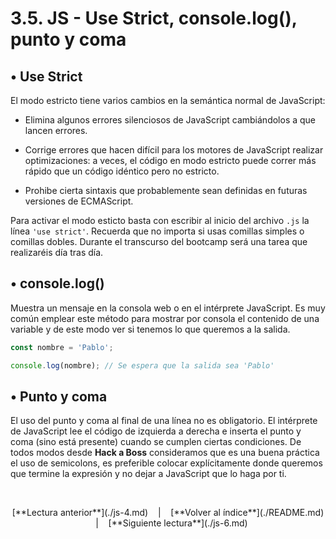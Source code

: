 # 3.5. JS - Use Strict, console.log(), punto y coma

## &#8226; Use Strict

El modo estricto tiene varios cambios en la semántica normal de JavaScript:

- Elimina algunos errores silenciosos de JavaScript cambiándolos a que lancen errores.

- Corrige errores que hacen difícil para los motores de JavaScript realizar optimizaciones: a veces, el código en modo estricto puede correr más rápido que un código idéntico pero no estricto.

- Prohibe cierta sintaxis que probablemente sean definidas en futuras versiones de ECMAScript.

Para activar el modo esticto basta con escribir al inicio del archivo `.js` la línea `'use strict'`. Recuerda que no importa si usas comillas simples o comillas dobles. Durante el transcurso del bootcamp será una tarea que realizaréis día tras día.

## &#8226; console.log()

Muestra un mensaje en la consola web o en el intérprete JavaScript. Es muy común emplear este método para mostrar por consola el contenido de una variable y de este modo ver si tenemos lo que queremos a la salida.

```javascript
const nombre = 'Pablo';

console.log(nombre); // Se espera que la salida sea 'Pablo'
```

## &#8226; Punto y coma

El uso del punto y coma al final de una línea no es obligatorio. El intérprete de JavaScript lee el código de izquierda a derecha e inserta el punto y coma (sino está presente) cuando se cumplen ciertas condiciones. De todos modos desde **Hack a Boss** consideramos que es una buena práctica el uso de semicolons, es preferible colocar explícitamente donde queremos que termine la expresión y no  dejar a JavaScript que lo haga por ti.

&nbsp;

<div align="center">[**Lectura anterior**](./js-4.md) &nbsp;&nbsp; | &nbsp;&nbsp; [**Volver al índice**](./README.md) &nbsp;&nbsp; | &nbsp;&nbsp; [**Siguiente lectura**](./js-6.md)</div>